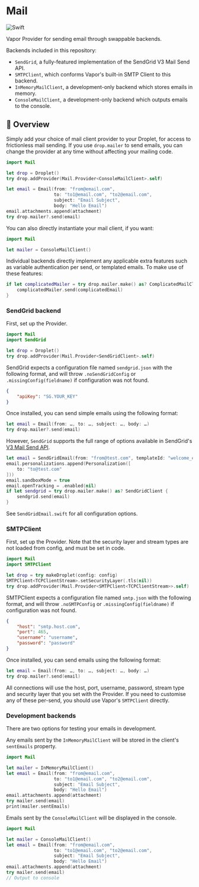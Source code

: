 # Mail

![Swift](http://img.shields.io/badge/swift-3.0-brightgreen.svg)

Vapor Provider for sending email through swappable backends.

Backends included in this repository:

* `SendGrid`, a fully-featured implementation of the SendGrid V3 Mail Send API.
* `SMTPClient`, which conforms Vapor's built-in SMTP Client to this backend.
* `InMemoryMailClient`, a development-only backend which stores emails in memory.
* `ConsoleMailClient`, a development-only backend which outputs emails to the console.

## 📘 Overview

Simply add your choice of mail client provider to your Droplet, for access to
frictionless mail sending. If you use `drop.mailer` to send emails, you can
change the provider at any time without affecting your mailing code.

```Swift
import Mail

let drop = Droplet()
try drop.addProvider(Mail.Provider<ConsoleMailClient>.self)

let email = Email(from: "from@email.com",
                  to: "to1@email.com", "to2@email.com",
                  subject: "Email Subject",
                  body: "Hello Email")
email.attachments.append(attachment)
try drop.mailer?.send(email)
```

You can also directly instantiate your mail client, if you want:

```Swift
import Mail

let mailer = ConsoleMailClient()
```

Individual backends directly implement any applicable extra features such as
variable authentication per send, or templated emails. To make use of these
features:

```Swift
if let complicatedMailer = try drop.mailer.make() as? ComplicatedMailClient {
    complicatedMailer.send(complicatedEmail)
}
```

### SendGrid backend

First, set up the Provider.

```Swift
import Mail
import SendGrid

let drop = Droplet()
try drop.addProvider(Mail.Provider<SendGridClient>.self)
```

SendGrid expects a configuration file named `sendgrid.json` with the following
format, and will throw `.noSendGridConfig` or `.missingConfig(fieldname)` if
configuration was not found.

```json
{
    "apiKey": "SG.YOUR_KEY"
}
```

Once installed, you can send simple emails using the following format:

```Swift
let email = Email(from: …, to: …, subject: …, body: …)
try drop.mailer?.send(email)
```

However, `SendGrid` supports the full range of options available in SendGrid's
[V3 Mail Send API](https://sendgrid.com/docs/API_Reference/Web_API_v3/Mail/index.html).

```Swift
let email = SendGridEmail(from: "from@test.com", templateId: "welcome_email")
email.personalizations.append(Personalization([
    to: "to@test.com"
]))
email.sandboxMode = true
email.openTracking = .enabled(nil)
if let sendgrid = try drop.mailer.make() as? SendGridClient {
    sendgrid.send(email)
}
```

See `SendGridEmail.swift` for all configuration options.

### SMTPClient

First, set up the Provider. Note that the security layer and stream types are
not loaded from config, and must be set in code.

```Swift
import Mail
import SMTPClient

let drop = try makeDroplet(config: config)
SMTPClient<TCPClientStream>.setSecurityLayer(.tls(nil))
try drop.addProvider(Mail.Provider<SMTPClient<TCPClientStream>>.self)
```

SMTPClient expects a configuration file named `smtp.json` with the following
format, and will throw `.noSMTPConfig` or `.missingConfig(fieldname)` if
configuration was not found.

```json
{
    "host": "smtp.host.com",
    "port": 465,
    "username": "username",
    "password": "password"
}
```

Once installed, you can send emails using the following format:

```Swift
let email = Email(from: …, to: …, subject: …, body: …)
try drop.mailer?.send(email)
```

All connections will use the host, port, username, password, stream type and
security layer that you set with the Provider. If you need to customise any of
these per-send, you should use Vapor's `SMTPClient` directly.

### Development backends

There are two options for testing your emails in development.

Any emails sent by the `InMemoryMailClient` will be stored in the client's
`sentEmails` property.

```Swift
import Mail

let mailer = InMemoryMailClient()
let email = Email(from: "from@email.com",
                  to: "to1@email.com", "to2@email.com",
                  subject: "Email Subject",
                  body: "Hello Email")
email.attachments.append(attachment)
try mailer.send(email)
print(mailer.sentEmails)
```

Emails sent by the `ConsoleMailClient` will be displayed in the console.

```Swift
import Mail

let mailer = ConsoleMailClient()
let email = Email(from: "from@email.com",
                  to: "to1@email.com", "to2@email.com",
                  subject: "Email Subject",
                  body: "Hello Email")
email.attachments.append(attachment)
try mailer.send(email)
// Output to console
```
